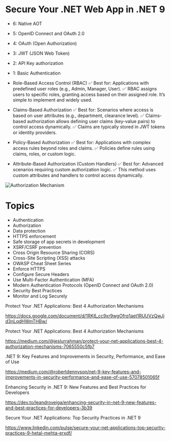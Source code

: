 # Secure Your .NET Web App in .NET 9
* 6: Native AOT
* 5: OpenID Connect and OAuth 2.0
* 4: OAuth (Open Authorization)
* 3: JWT (JSON Web Token)
* 2: API Key authorization
* 1: Basic Authentication

* Role-Based Access Control (RBAC)
✅ Best for: Applications with predefined user roles (e.g., Admin, Manager, User).
✅ RBAC assigns users to specific roles, granting access based on their assigned role. It’s simple to implement and widely used.
* Claims-Based Authorization
✅ Best for: Scenarios where access is based on user attributes (e.g., department, clearance level).
✅ Claims-based authorization allows defining user claims (key-value pairs) to control access dynamically.
✅ Claims are typically stored in JWT tokens or identity providers.
* Policy-Based Authorization
✅ Best for: Applications with complex access rules beyond roles and claims.
✅ Policies define rules using claims, roles, or custom logic.
* Attribute-Based Authorization (Custom Handlers)
✅ Best for: Advanced scenarios requiring custom authorization logic.
✅ This method uses custom attributes and handlers to control access dynamically.

![Authorization Mechanism](https://github.com/user-attachments/assets/df75377f-6b2f-48a4-aeee-4bbcf1bf0ffa)

# Topics
* Authentication
* Authorization
* Data protection
* HTTPS enforcement
* Safe storage of app secrets in development
* XSRF/CSRF prevention
* Cross Origin Resource Sharing (CORS)
* Cross-Site Scripting (XSS) attacks
* OWASP Cheat Sheet Series
* Enforce HTTPS
* Configure Secure Headers
* Use Multi-Factor Authentication (MFA)
* Modern Authentication Protocols (OpenID Connect and OAuth 2.0)
* Security Best Practices
* Monitor and Log Securely

Protect Your .NET Applications: Best 4 Authorization Mechanisms

https://docs.google.com/document/d/1RK6_cc9xr9wgOfrq1aet1RUUVzQwJjd3nLqdHWmTHBw/

Protect Your .NET Applications: Best 4 Authorization Mechanisms

https://medium.com/@jeslurrahman/protect-your-net-applications-best-4-authorization-mechanisms-7065550c5fb7

.NET 9: Key Features and Improvements in Security, Performance, and Ease of Use

https://medium.com/@robertdennyson/net-9-key-features-and-improvements-in-security-performance-and-ease-of-use-57078501065f

Enhancing Security in .NET 9: New Features and Best Practices for Developers

https://dev.to/leandroveiga/enhancing-security-in-net-9-new-features-and-best-practices-for-developers-3b39

Secure Your .NET Applications: Top Security Practices in .NET 9

https://www.linkedin.com/pulse/secure-your-net-applications-top-security-practices-9-hetal-mehta-erxdf/
